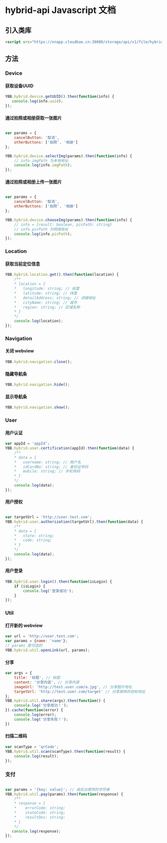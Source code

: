# hybrid-api Javascript 文档

## 引入类库

```html
<script src="https://nnapp.cloudbae.cn:38080/storage/api/v1/file/hybridapi/hybridapi-2.2.3.js"></script>
```

## 方法


### Device

#### 获取设备UUID

```js
YBB.hybrid.device.getUUID().then(function(info) {
   console.log(info.uuid); 
});
```
#### 通过拍照或相册获取一张图片
```js

var params = {
    cancelButton: '取消',
    otherButtons: ['拍照', '相册']
};

YBB.hybrid.device.selectImg(params).then(function(info) {
    // info.imgPath 为本地地址
    console.log(info.imgPath);
});
```

#### 通过拍照或相册上传一张图片
```js

var params = {
    cancelButton: '取消',
    otherButtons: ['拍照', '相册']
};

YBB.hybrid.device.chooseImg(params).then(function(info) {
    // info = {result: boolean, picPath: string}
    // info.picPath 为网络地址
    console.log(info.picPath);
});
```

### Location

#### 获取当前定位信息
```js
YBB.hybrid.location.get().then(function(location) {
    /**
    * location = {
    *   longitude: string; // 经度
    *   latitude: string; // 纬度
    *   detailAddress: string; // 详细地址
    *   cityName: string; // 城市
    *   region: string; // 区域名称
    * }
    */
    console.log(location);
});
```

### Navigation


#### 关闭 webview
```js
YBB.hybrid.navigation.close();
```
#### 隐藏导航条
```js
YBB.hybrid.navigation.hide();
```
#### 显示导航条
```js
YBB.hybrid.navigation.show();
```

### User

#### 用户认证
```js
var appId = 'appId';
YBB.hybrid.user.certification(appId).then(function(data) {
    /**
    * data = {
    *   username: string; // 用户名
    *   idCardNo: string; // 身份证号码
    *   mobile: string; // 手机号码
    * }
    */
    console.log(data); 
});
```

#### 用户授权
```js

var targetUrl = 'http://user.test.com';
YBB.hybrid.user.authorization(targetUrl).then(function(data) {
    /**
    * data = {
    *   state: string;
    *   code: string;
    * }
    */
    console.log(data);
});
```

#### 用户登录
```js
YBB.hybrid.user.login().then(function(isLogin) {
    if (isLogin) {
        console.log('登录成功');
    }
});
```

### Util

#### 打开新的 webview
```js
var url = 'http://user.test.com';
var params = {name: 'name'};
// params 是可选的
YBB.hybrid.util.openLink(url, params);
```

#### 分享
```js
var args = {
    title: '标题', // 标题
    content: '分享内容', // 分享内容
    imageUrl: 'http://test.user.com/a.jpg', // 分享图片地址
    targetUrl: 'http://test.user.com/target' // 分享跳转的目标地址
};
YBB.hybrid.util.share(args).then(function() {
    console.log('分享成功！');
}).cache(function(error) {
    console.log(error);
    console.log('分享失败！');
})
```

#### 扫描二维码
```js
var scanType = 'qrCode';
YBB.hybrid.util.scan(scanType).then(function(result) {
    console.log(result);
});
```

### 支付
```js

var params = '{key: value}'; // 由后台提供的字符串
YBB.hybrid.util.pay(params).then(function(response) {
    /**
    * response = {
    *    errorCode: string;
    *    stateCode: string;
    *    resultDes: string;
    * }
    */
   console.log(response); 
});
```

